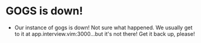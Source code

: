 GOGS is down!
=============
* Our instance of gogs is down!  Not sure what happened.  We usually get to it at app.interview.vim:3000...but it's not there!  Get it back up, please!
